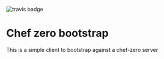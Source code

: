 ![travis badge](https://travis-ci.org/dalehamel/chef-zero-bootstrap.svg)

# Chef zero bootstrap

This is a simple client to bootstrap against a chef-zero server
